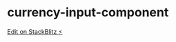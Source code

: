 # currency-input-component

[Edit on StackBlitz ⚡️](https://stackblitz.com/edit/currency-input-component)